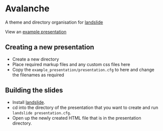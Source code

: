 # Avalanche

A theme and directory organisation for [landslide](https://github.com/adamzap/landslide)

View an [example presentation](http://akrabat.github.com/avalanche/example.html)


## Creating a new presentation

* Create a new directory
* Place required markup files and any custom css files here
* Copy the `example_presentation/presentation.cfg` to here and change the filenames as required

## Building the slides

* Install [landslide](https://github.com/adamzap/landslide).
* cd into the directory of the presentation that you want to create and run `landslide presentation.cfg`.
* Open up the newly created HTML file that is in the presentation directory.
